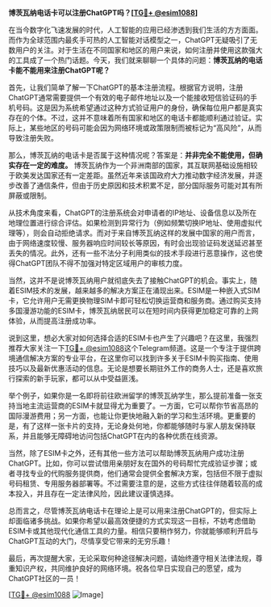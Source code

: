 **博茨瓦纳电话卡可以注册ChatGPT吗？[[TG💪+ @esim1088](https://t.me/s/esim1088)]**

在当今数字化飞速发展的时代，人工智能的应用已经渗透到我们生活的方方面面。而作为全球范围内最炙手可热的人工智能对话模型之一，ChatGPT无疑吸引了无数用户的关注。对于生活在不同国家和地区的用户来说，如何注册并使用这款强大的工具成了一个热门话题。今天，我们就来聊聊一个具体的问题：**博茨瓦纳的电话卡能不能用来注册ChatGPT呢？**

首先，让我们简单了解一下ChatGPT的基本注册流程。根据官方说明，注册ChatGPT通常需要提供一个有效的电子邮件地址以及一个能接收短信验证码的手机号码。这是因为系统希望通过这种方式验证用户的身份，确保每位用户都是真实存在的个体。不过，这并不意味着所有国家和地区的电话卡都能顺利通过验证。实际上，某些地区的号码可能会因为网络环境或政策限制而被标记为“高风险”，从而导致注册失败。

那么，博茨瓦纳的电话卡是否属于这种情况呢？答案是：**并非完全不能使用，但确实存在一定的难度。** 博茨瓦纳作为一个非洲南部的国家，其互联网基础设施相较于欧美发达国家还有一定差距。虽然近年来该国政府大力推动数字经济发展，并逐步改善了通信条件，但由于历史原因和技术积累不足，部分国际服务可能对其有所屏蔽或限制。

从技术角度来看，ChatGPT的注册系统会对申请者的IP地址、设备信息以及所在地理位置进行综合评估。如果检测到异常行为（例如频繁切换IP地址、使用虚拟代理等），则会自动拒绝请求。而对于来自博茨瓦纳这样的发展中国家的用户而言，由于网络速度较慢、服务器响应时间较长等原因，有时会出现验证码发送延迟甚至丢失的情况。此外，还有一些不法分子利用类似的技术手段进行恶意操作，这也使得ChatGPT团队不得不加强对特定区域用户的审核力度。

当然，这并不是说博茨瓦纳用户就彻底失去了接触ChatGPT的机会。事实上，随着ESIM技术的发展，越来越多的解决方案正在涌现出来。ESIM是一种嵌入式SIM卡，它允许用户无需更换物理SIM卡即可轻松切换运营商和服务商。通过购买支持多国漫游功能的ESIM卡，博茨瓦纳居民可以在短时间内获得更加稳定可靠的上网体验，从而提高注册成功率。

说到这里，想必大家对如何选择合适的ESIM卡也产生了兴趣吧？在这里，我强烈推荐大家关注一下[TG💪+ @esim1088](https://t.me/s/esim1088)这个Telegram频道。这是一个专注于提供跨境通信解决方案的专业平台，在这里你可以找到许多关于ESIM卡购买指南、使用技巧以及最新优惠活动的信息。无论是想要长期驻外工作的商务人士，还是喜欢旅行探索的新手玩家，都可以从中受益匪浅。

举个例子，如果你是一名即将前往欧洲留学的博茨瓦纳学生，那么提前准备一张支持当地主流运营商的ESIM卡就显得尤为重要了。一方面，它可以帮你节省高昂的国际漫游费用；另一方面，也能让你更快地融入新的学习和生活环境。更重要的是，有了这样一张卡片的支持，无论身处何地，你都能够随时与家人朋友保持联系，并且能够无障碍地访问包括ChatGPT在内的各种优质在线资源。

当然，除了ESIM卡之外，还有其他一些方法可以帮助博茨瓦纳用户成功注册ChatGPT。比如，你可以尝试借用亲朋好友在国外的号码帮忙完成验证步骤；或者寻找专业的代购服务提供商，他们通常会提供全套解决方案，包括但不限于虚拟号码租赁、专用服务器部署等。不过需要注意的是，这些方式往往伴随着较高的成本投入，并且存在一定法律风险，因此建议谨慎选择。

总而言之，尽管博茨瓦纳电话卡在理论上是可以用来注册ChatGPT的，但实际上却面临诸多挑战。如果你希望以最高效便捷的方式实现这一目标，不妨考虑借助ESIM卡或其他现代化通信工具的力量。相信只要稍作努力，你就能够顺利开启与ChatGPT互动的大门，尽情享受它带来的无穷乐趣！

最后，再次提醒大家，无论采取何种途径解决问题，请始终遵守相关法律法规，尊重知识产权，共同维护良好的网络环境。祝各位早日实现自己的愿望，成为ChatGPT社区的一员！

[[TG💪+ @esim1088](https://t.me/s/esim1088) ![Image](https://i.postimg.cc/4NQfJmqS/Snipaste-2025-05-13-00-14-12.png)]